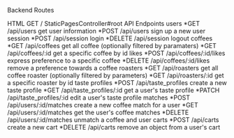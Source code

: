 Backend Routes


HTML
    GET / StaticPagesController#root
API Endpoints
    users
        *GET /api/users     get user information
        *POST /api/users    sign up a new user
    session
        *POST /api/session  login
        *DELETE /api/session logout
    coffees
        *GET /api/coffees   get all coffee (optionally filtered by paramaters)
        *GET /api/coffees/:id get a specific coffee by id
    likes
        *POST /api/coffees/:id/likes express preference to a specific coffee
        *DELETE /api/coffees/:id/likes remove a preference towards a coffee
    roasters
        *GET /api/roasters get all coffee roaster (optionally filtered by parameters)
        *GET /api/roasters/:id get a specific roaster by id
    taste profiles
        *POST /api/taste_profiles create a new taste profile
        *GET /api/taste_profiles/:id get a user's taste profile
        *PATCH /api/taste_profiles/:id edit a user's taste profile
    matches
        *POST /api/users/:id/matches create a new coffee match for a user
        *GET /api/users/:id/matches get the user's coffee matches
        *DELETE /api/users/:id/matches unmatch a coffee and user
    carts
        *POST /api/carts    create a new cart
        *DELETE /api/carts  remove an object from a user's cart
